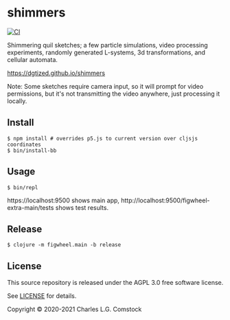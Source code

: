 # shimmers

[![CI](https://github.com/dgtized/shimmers/actions/workflows/test.yml/badge.svg?branch=master)](https://github.com/dgtized/shimmers/actions/workflows/test.yml)

Shimmering quil sketches; a few particle simulations, video processing
experiments, randomly generated L-systems, 3d transformations, and cellular
automata.

https://dgtized.github.io/shimmers

Note: Some sketches require camera input, so it will prompt for video
permissions, but it's not transmitting the video anywhere, just processing it
locally.

## Install

    $ npm install # overrides p5.js to current version over cljsjs coordinates
    $ bin/install-bb

## Usage

    $ bin/repl

https://localhost:9500 shows main app,
http://localhost:9500/figwheel-extra-main/tests shows test results.

## Release

    $ clojure -m figwheel.main -b release

## License

This source repository is released under the AGPL 3.0 free software license.

See [LICENSE](LICENSE) for details.

Copyright © 2020-2021 Charles L.G. Comstock
